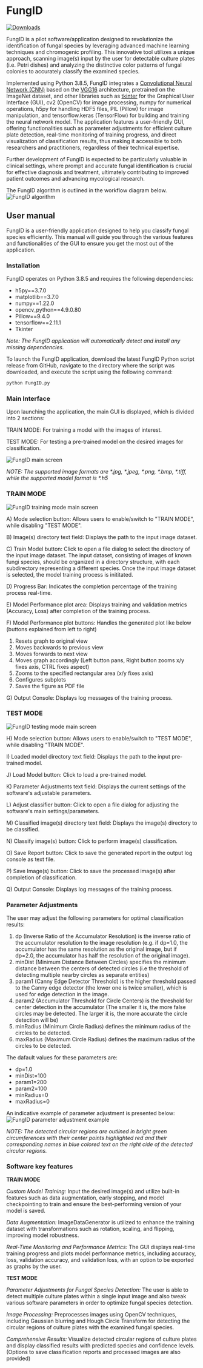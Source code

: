 # FungID

[![Downloads](https://img.shields.io/github/downloads/konskons11/FungID/total?style=flat-square)](https://github.com/konskons11/FungID/releases/)

FungID is a pilot software/application designed to revolutionize the identification of fungal species by leveraging advanced machine learning techniques and chromogenic profiling. This innovative tool utilizes a unique approach, scanning image(s) input by the user for detectable culture plates (i.e. Petri dishes) and analyzing the distinctive color patterns of fungal colonies to accurately classify the examined species. 

Implemented using Python 3.8.5, FungID integrates a [Convolutional Neural Network (CNN)](https://www.researchgate.net/publication/367157330_Understanding_of_Convolutional_Neural_Network_CNN_A_Review) based on the [VGG16](https://github.com/ashushekar/VGG16) architecture, pretrained on the ImageNet dataset, and other libraries such as [tkinter](https://docs.python.org/3/library/tkinter.html) for the Graphical User Interface (GUI), cv2 (OpenCV) for image processing, numpy for numerical operations, h5py for handling HDF5 files, PIL (Pillow) for image manipulation, and tensorflow.keras (TensorFlow) for building and training the neural network model. The application features a user-friendly GUI, offering functionalities such as parameter adjustments for efficient culture plate detection, real-time monitoring of training progress, and direct visualization of classification results, thus making it accessible to both researchers and practitioners, regardless of their technical expertise. 

Further development of FungID is expected to be particularly valuable in clinical settings, where prompt and accurate fungal identification is crucial for effective diagnosis and treatment, ultimately contributing to improved patient outcomes and advancing mycological research. 

The FungID algorithm is outlined in the workflow diagram below.
![FungID algorithm](https://i.imgur.com/FqurEAQ.png "FungID algorithm")

## User manual

FungID is a user-friendly application designed to help you classify fungal species efficiently. This manual will guide you through the various features and functionalities of the GUI to ensure you get the most out of the application.

### Installation

FungID operates on Python 3.8.5 and requires the following dependencies:
* h5py==3.7.0
* matplotlib==3.7.0
* numpy==1.22.0
* opencv_python==4.9.0.80
* Pillow==9.4.0
* tensorflow==2.11.1
* Tkinter

_Note: The FungID application will automatically detect and install any missing dependencies._

To launch the FungID application, download the latest FungID Python script release from GitHub, navigate to the directory where the script was downloaded, and execute the script using the following command:

```sh
python FungID.py
```

### Main Interface
Upon launching the application, the main GUI is displayed, which is divided into 2 sections:

TRAIN MODE: For training a model with the images of interest.

TEST MODE: For testing a pre-trained model on the desired images for classification.

![FungID main screen](https://i.imgur.com/DYFzYqH.png "FungID main screen")

_NOTE: The supported image formats are *.jpg, *.jpeg, *.png, *.bmp, *.tiff, while the supported model format is *.h5_

### TRAIN MODE

![FungID training mode main screen](https://i.imgur.com/qsElKQ9.png "FungID training mode main screen")

A) Mode selection button: Allows users to enable/switch to "TRAIN MODE", while disabling "TEST MODE". 

B) Image(s) directory text field: Displays the path to the input image dataset. 

C) Train Model button: Click to open a file dialog to select the directory of the input image dataset. The input dataset, consisting of images of known fungi species, should be organized in a directory structure, with each subdirectory representing a different species. Once the input image dataset is selected, the model training process is inititated.

D) Progress Bar: Indicates the completion percentage of the training process real-time.

E) Model Performance plot area: Displays training and validation metrics (Accuracy, Loss) after completion of the training process.

F) Model Performance plot buttons: Handles the generated plot like below (buttons explained from left to right)
1. Resets graph to original view
2. Moves backwards to previous view
3. Moves forwards to next view
4. Moves graph accordingly (Left button pans, Right button zooms x/y fixes axis, CTRL fixes aspect)
5. Zooms to the specified rectangular area (x/y fixes axis)
6. Configures subplots
7. Saves the figure as PDF file

G) Output Console: Displays log messages of the training process.

### TEST MODE

![FungID testing mode main screen](https://i.imgur.com/Y6JaAEF.png "FungID testing mode main screen")

H) Mode selection button: Allows users to enable/switch to "TEST MODE", while disabling "TRAIN MODE". 

I) Loaded model directory text field: Displays the path to the input pre-trained model.

J) Load Model button: Click to load a pre-trained model.

K) Parameter Adjustments text field: Displays the current settings of the software's adjustable parameters.

L) Adjust classifier button: Click to open a file dialog for adjusting the software's main settings/parameters.

M) Classified image(s) directory text field: Displays the image(s) directory to be classified.

N) Classify image(s) button: Click to perform image(s) classification.

O) Save Report button: Click to save the generated report in the output log console as text file.

P) Save Image(s) button: Click to save the processed image(s) after completion of classification.

Q) Output Console: Displays log messages of the training process.


### Parameter Adjustments

The user may adjust the following parameters for optimal classification results:
1. dp (Inverse Ratio of the Accumulator Resolution) is the inverse ratio of the accumulator resolution to the image resolution (e.g. if dp=1.0, the accumulator has the same resolution as the original image, but if dp=2.0, the accumulator has half the resolution of the original image).
2. minDist (Minimum Distance Between Circles) specifies the minimum distance between the centers of detected circles (i.e the threshold of detecting multiple nearby circles as separate entities)
3. param1 (Canny Edge Detector Threshold) is the higher threshold passed to the Canny edge detector (the lower one is twice smaller), which is used for edge detection in the image.
4. param2 (Accumulator Threshold for Circle Centers) is the threshold for center detection in the accumulator (The smaller it is, the more false circles may be detected. The larger it is, the more accurate the circle detection will be)
5. minRadius (Minimum Circle Radius) defines the minimum radius of the circles to be detected.
6. maxRadius (Maximum Circle Radius) defines the maximum radius of the circles to be detected.

The dafault values for these parameters are:
* dp=1.0
* minDist=100
* param1=200
* param2=100
* minRadius=0
* maxRadius=0

An indicative example of parameter adjustment is presented below:
![FungID parameter adjustment example](https://i.imgur.com/hexEQrZ.jpg "FungID parameter adjustment example")

_NOTE: The detected circular regions are outlined in bright green circumferences with their center points highlighted red and their corresponding names in blue colored text on the right cide of the detected circular regions._

### Software key features

**TRAIN MODE**

_Custom Model Training:_ Input the desired image(s) and utilize built-in features such as data augmentation, early stopping, and model checkpointing to train and ensure the best-performing version of your model is saved.

_Data Augmentation:_ ImageDataGenerator is utilized to enhance the training dataset with transformations such as rotation, scaling, and flipping, improving model robustness.

_Real-Time Monitoring and Performance Metrics:_ The GUI displays real-time training progress and plots model performance metrics, including accuracy, loss, validation accuracy, and validation loss, with an option to be exported as graphs by the user.

**TEST MODE**

_Parameter Adjustments for Fungal Species Detection:_ The user is able to detect multiple culture plates within a single input image and also tweak various software parameters in order to optimize fungal species detection.

_Image Processing:_ Preprocesses images using OpenCV techniques, including Gaussian blurring and Hough Circle Transform for detecting the circular regions of culture plates with the examined fungal species.

_Comprehensive Results:_ Visualize detected circular regions of culture plates and display classified results with predicted species and confidence levels. (Options to save classification reports and processed images are also provided)
